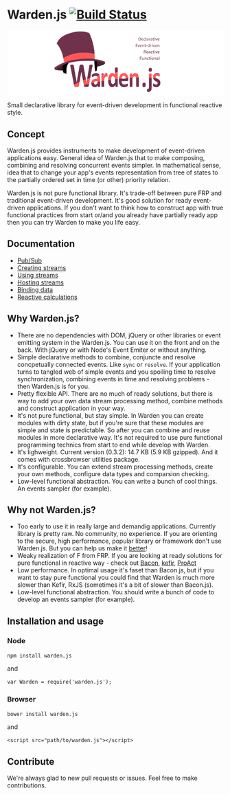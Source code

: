 # Warden.js [![Build Status](https://travis-ci.org/zefirka/Warden.js.svg?branch=master)](https://travis-ci.org/zefirka/Warden.js)

<img src="./src/warden.png" align="center" width="728" style='display: block; z-index: 32323; position: relative;'/>

Small declarative library for event-driven development in functional reactive style.

## Concept

Warden.js provides instruments to make development of event-driven applications easy. General idea of Warden.js that to make composing, combining and resolving concurrent events simpler. In mathematical sense, idea that to change your app's events representation from tree of states to the partially ordered set in time (or other) priority relation.

Warden.js is not pure functional library. It's trade-off between pure FRP and traditional event-driven development. It's good solution for ready event-driven applications. If you don't want to think how to construct app with true functional practices from start or/and you already have partially ready app then you can try Warden to make you life easy.

## Documentation
  - [Pub/Sub](https://github.com/zefirka/Warden.js/blob/master/docs/Extend.md)
  - [Creating streams](https://github.com/zefirka/Warden.js/blob/master/docs/Streams.md)
  - [Using streams](https://github.com/zefirka/Warden.js/blob/master/docs/Stream.md)
  - [Hosting streams](https://github.com/zefirka/Warden.js/blob/master/docs/Host.md)
  - [Binding data](https://github.com/zefirka/Warden.js/blob/master/docs/Bind.md)
  - [Reactive calculations](https://github.com/zefirka/Warden.js/blob/master/docs/Formulas.md)

## Why Warden.js?

 - There are no dependencies with DOM, jQuery or other libraries or event emitting system in the Warden.js. You can use it on the front and on the back. With jQuery or with Node's Event Emiter or without anything.
 - Simple declarative methods to combine, conjuncte and resolve concpetually connected events. Like `sync` or `resolve`. If your application turns to tangled web of simple events and you spoiling time to resolve synchronization, combining events in time and resolving problems - then Warden.js is for you.
 - Pretty flexible API. There are no much of ready solutions, but there is way to add your own data stream processing method, combine methods and construct application in your way.
 - It's not pure functional, but stay simple. In Warden you can create modules with dirty state, but if you're sure that these modules are simple and state is predictable. So after you can combine and reuse modules in more declarative way. It's not required to use pure functional programming technics from start to end while develop with Warden.
 - It's lighweight. Current version (0.3.2): 14.7 KB (5.9 KB gzipped). And it comes with crossbrowser utilities package.
 - It's configurable. You can extend stream processing methods, create your own methods, configure data types and comparsion checking.
 - Low-level functional abstraction. You can write a bunch of cool things. An events sampler (for example).

## Why not Warden.js?

  - Too early to use it in really large and demandig applications. Currently library is pretty raw. No community, no experience. If you are orienting to the secure, high performance, popular library or framework don't use Warden.js. But you can help us make it [better](https://github.com/zefirka/Warden.js/issues)!
  - Weaky realization of F from FRP. If you are looking at ready solutions for pure functional in reactive way - check out [Bacon](https://github.com/baconjs/baconjs),  [kefir](https://github.com/pozadi/kefir), [ProAct](https://github.com/proactjs/proactjs)
  - Low performance. In optimal usage it's faset than Bacon.js, but if you want to stay pure functional you could find that Warden is much more slower than Kefir, RxJS (sometimes it's a bit of slower than Bacon.js). 
  - Low-level functional abstraction. You should write a bunch of code to develop an events sampler (for example).

## Installation and usage

### Node
    npm install warden.js

and

    var Warden = require('warden.js');

### Browser
    bower install warden.js

and

    <script src="path/to/warden.js"></script>

## Contribute
We're always glad to new pull requests or issues. Feel free to make contributions.
